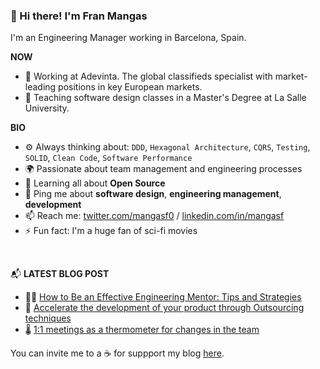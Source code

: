### 👋 Hi there! I'm Fran Mangas

I'm an Engineering Manager working in Barcelona, Spain.

**NOW**

- 👑 Working at Adevinta. The global classifieds specialist with market-leading positions in key European markets.
- 👯 Teaching software design classes in a Master's Degree at La Salle University.

**BIO**

- ⚙️ Always thinking about: `DDD`, `Hexagonal Architecture`, `CQRS`, `Testing`, `SOLID`, `Clean Code`, `Software Performance`
- 🌍 Passionate about team management and engineering processes
- 🌱 Learning all about **Open Source**
- 💬 Ping me about **software design**, **engineering management**, **development**
- 📫 Reach me: [twitter.com/mangasf0](https://twitter.com/mangasf0) / [linkedin.com/in/mangasf](https://www.linkedin.com/in/mangasf)
- ⚡️ Fun fact: I'm a huge fan of sci-fi movies

<br>

📬 **LATEST BLOG POST**

- 👩‍🏫 [How to Be an Effective Engineering Mentor: Tips and Strategies](https://www.mangasf-project.com/en/posts/how-to-be-an-effective-engineering-mentor/)
- 🚄 [Accelerate the development of your product through Outsourcing techniques](https://www.mangasf-project.com/en/posts/outsourcing-to-accelerate-product-development/)
- 🌡️ [ 1:1 meetings as a thermometer for changes in the team ](https://www.mangasf-project.com/en/posts/meets-one-to-one/)

You can invite me to a ☕ for suppport my blog [here](https://ko-fi.com/mangasfproject).



